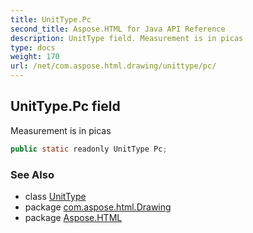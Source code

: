 ```yaml
---
title: UnitType.Pc
second_title: Aspose.HTML for Java API Reference
description: UnitType field. Measurement is in picas
type: docs
weight: 170
url: /net/com.aspose.html.drawing/unittype/pc/
---
```

## UnitType.Pc field

Measurement is in picas

```java
public static readonly UnitType Pc;
```

### See Also

* class [UnitType](../)
* package [com.aspose.html.Drawing](../../unittype/)
* package [Aspose.HTML](../../../)
